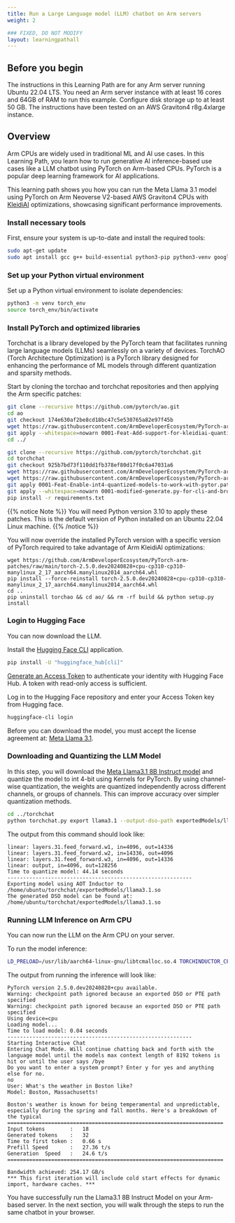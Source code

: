 ```yaml
---
title: Run a Large Language model (LLM) chatbot on Arm servers
weight: 2

### FIXED, DO NOT MODIFY
layout: learningpathall
---
```


## Before you begin
The instructions in this Learning Path are for any Arm server running Ubuntu 22.04 LTS. You need an Arm server instance with at least 16 cores and 64GB of RAM to run this example. Configure disk storage up to at least 50 GB. The instructions have been tested on an AWS Graviton4 r8g.4xlarge instance.

## Overview
Arm CPUs are widely used in traditional ML and AI use cases. In this Learning Path, you learn how to run generative AI inference-based use cases like a LLM chatbot using PyTorch on Arm-based CPUs. PyTorch is a popular deep learning framework for AI applications.

This learning path shows you how you can run the Meta Llama 3.1 model using PyTorch on Arm Neoverse V2-based AWS Graviton4 CPUs with [KleidiAI](https://gitlab.arm.com/kleidi/kleidiai) optimizations, showcasing significant performance improvements.

### Install necessary tools
First, ensure your system is up-to-date and install the required tools:

```sh
sudo apt-get update
sudo apt install gcc g++ build-essential python3-pip python3-venv google-perftools -y
```

### Set up your Python virtual environment
Set up a Python virtual environment to isolate dependencies:

```sh
python3 -m venv torch_env
source torch_env/bin/activate
```

### Install PyTorch and optimized libraries
Torchchat is a library developed by the PyTorch team that facilitates running large language models (LLMs) seamlessly on a variety of devices. TorchAO (Torch Architecture Optimization) is a PyTorch library designed for enhancing the performance of ML models through different quantization and sparsity methods. 

Start by cloning the torchao and torchchat repositories and then applying the Arm specific patches:

```sh
git clone --recursive https://github.com/pytorch/ao.git
cd ao
git checkout 174e630af2be8cd18bc47c5e530765a82e97f45b
wget https://raw.githubusercontent.com/ArmDeveloperEcosystem/PyTorch-arm-patches/main/0001-Feat-Add-support-for-kleidiai-quantization-schemes.patch
git apply --whitespace=nowarn 0001-Feat-Add-support-for-kleidiai-quantization-schemes.patch
cd ../

git clone --recursive https://github.com/pytorch/torchchat.git
cd torchchat
git checkout 925b7bd73f110dd1fb378ef80d17f0c6a47031a6
wget https://raw.githubusercontent.com/ArmDeveloperEcosystem/PyTorch-arm-patches/main/0001-modified-generate.py-for-cli-and-browser.patch
wget https://raw.githubusercontent.com/ArmDeveloperEcosystem/PyTorch-arm-patches/main/0001-Feat-Enable-int4-quantized-models-to-work-with-pytor.patch
git apply 0001-Feat-Enable-int4-quantized-models-to-work-with-pytor.patch
git apply --whitespace=nowarn 0001-modified-generate.py-for-cli-and-browser.patch
pip install -r requirements.txt
```
{{% notice Note %}} You will need Python version 3.10 to apply these patches. This is the default version of Python installed on an Ubuntu 22.04 Linux machine. {{% /notice %}}

You will now override the installed PyTorch version with a specific version of PyTorch required to take advantage of Arm KleidiAI optimizations:

```
wget https://github.com/ArmDeveloperEcosystem/PyTorch-arm-patches/raw/main/torch-2.5.0.dev20240828+cpu-cp310-cp310-manylinux_2_17_aarch64.manylinux2014_aarch64.whl
pip install --force-reinstall torch-2.5.0.dev20240828+cpu-cp310-cp310-manylinux_2_17_aarch64.manylinux2014_aarch64.whl
cd ..
pip uninstall torchao && cd ao/ && rm -rf build && python setup.py install
```

### Login to Hugging Face
You can now download the LLM.

Install the [Hugging Face CLI](https://huggingface.co/docs/huggingface_hub/main/en/guides/cli) application.
```sh
pip install -U "huggingface_hub[cli]"
```

[Generate an Access Token](https://huggingface.co/settings/tokens) to authenticate your identity with Hugging Face Hub. A token with read-only access is sufficient.

Log in to the Hugging Face repository and enter your Access Token key from Hugging face. 

```sh
huggingface-cli login
```
Before you can download the model, you must accept the license agreement at: [Meta Llama 3.1](https://huggingface.co/meta-llama/Meta-Llama-3.1-8B-Instruct).

### Downloading and Quantizing the LLM Model

In this step, you will download the [Meta Llama3.1 8B Instruct model](https://huggingface.co/meta-llama/Meta-Llama-3.1-8B-Instruct) and quantize the model to int 4-bit using Kernels for PyTorch. By using channel-wise quantization, the weights are quantized independently across different channels, or groups of channels. This can improve accuracy over simpler quantization methods.


```sh
cd ../torchchat
python torchchat.py export llama3.1 --output-dso-path exportedModels/llama3.1.so --quantize config/data/aarch64_cpu_channelwise.json --device cpu --max-seq-length 1024
```
The output from this command should look like:

```output
linear: layers.31.feed_forward.w1, in=4096, out=14336
linear: layers.31.feed_forward.w2, in=14336, out=4096
linear: layers.31.feed_forward.w3, in=4096, out=14336
linear: output, in=4096, out=128256
Time to quantize model: 44.14 seconds
-----------------------------------------------------------
Exporting model using AOT Inductor to /home/ubuntu/torchchat/exportedModels/llama3.1.so
The generated DSO model can be found at: /home/ubuntu/torchchat/exportedModels/llama3.1.so
```

### Running LLM Inference on Arm CPU
You can now run the LLM on the Arm CPU on your server.

To run the model inference:

```sh
LD_PRELOAD=/usr/lib/aarch64-linux-gnu/libtcmalloc.so.4 TORCHINDUCTOR_CPP_WRAPPER=1 TORCHINDUCTOR_FREEZING=1 OMP_NUM_THREADS=16 python torchchat.py generate llama3.1 --dso-path exportedModels/llama3.1.so --device cpu --max-new-tokens 32 --chat
```
The output from running the inference will look like:

```output
PyTorch version 2.5.0.dev20240828+cpu available.
Warning: checkpoint path ignored because an exported DSO or PTE path specified
Warning: checkpoint path ignored because an exported DSO or PTE path specified
Using device=cpu
Loading model...
Time to load model: 0.04 seconds
-----------------------------------------------------------
Starting Interactive Chat
Entering Chat Mode. Will continue chatting back and forth with the language model until the models max context length of 8192 tokens is hit or until the user says /bye
Do you want to enter a system prompt? Enter y for yes and anything else for no.
no
User: What's the weather in Boston like?
Model: Boston, Massachusetts!

Boston's weather is known for being temperamental and unpredictable, especially during the spring and fall months. Here's a breakdown of the typical
=====================================================================
Input tokens        :   18
Generated tokens    :   32
Time to first token :   0.66 s
Prefill Speed       :   27.36 t/s
Generation  Speed   :   24.6 t/s
=====================================================================

Bandwidth achieved: 254.17 GB/s
*** This first iteration will include cold start effects for dynamic import, hardware caches. ***
```

You have successfully run the Llama3.1 8B Instruct Model on your Arm-based server. In the next section, you will walk through the steps to run the same chatbot in your browser. 
